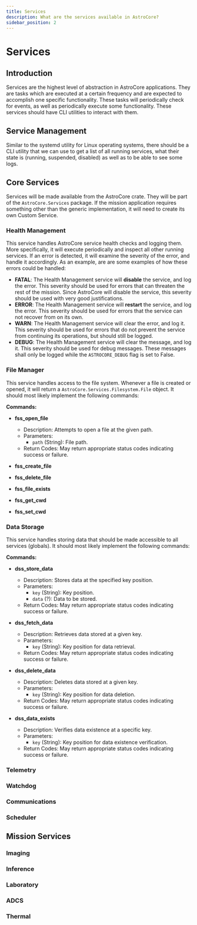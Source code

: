```yaml
---
title: Services 
description: What are the services available in AstroCore?
sidebar_position: 2
---
```


# Services 

## Introduction

Services are the highest level of abstraction in AstroCore applications. They are tasks which are executed at a certain frequency and are expected to accomplish one specific functionality. These tasks will periodically check for events, as well as periodically execute some functionality. These services should have CLI utilities to interact with them.

## Service Management

Similar to the systemd utility for Linux operating systems, there should be a CLI utility that we can use to get a list of all running services, what their state is (running, suspended, disabled) as well as to be able to see some logs.

## Core Services

Services will be made available from the AstroCore crate. They will be part of the `AstroCore.Services` package. If the mission application requires something other than the generic implementation, it will need to create its own Custom Service.

### Health Management

This service handles AstroCore service health checks and logging them. More specifically, it will execute periodically and inspect all other running services. If an error is detected, it will examine the severity of the error, and handle it accordingly. As an example, are are some examples of how these errors could be handled:
- **FATAL**: The Health Management service will **disable** the service, and log the error. This severity should be used for errors that can threaten the rest of the mission. Since AstroCore will disable the service, this severity should be used with very good justifications.
- **ERROR**: The Health Management service will **restart** the service, and log the error. This severity should be used for errors that the service can not recover from on its own.
- **WARN**: The Health Management service will clear the error, and log it. This severity should be used for errors that do not prevent the service from continuing its operations, but should still be logged. 
- **DEBUG**: The Health Management service will clear the message, and log it. This severity should be used for debug messages. These messages shall only be logged while the `ASTROCORE_DEBUG` flag is set to False. 

### File Manager

This service handles access to the file system. Whenever a file is created or opened, it will return a `AstroCore.Services.Filesystem.File` object. It should most likely implement the following commands: 

**Commands:**

- **fss_open_file**
  - Description: Attempts to open a file at the given path.
  - Parameters:
    - `path` (String): File path.
  - Return Codes: May return appropriate status codes indicating success or failure.

- **fss_create_file**
- **fss_delete_file**
- **fss_file_exists**
- **fss_get_cwd**
- **fss_set_cwd**

### Data Storage

This service handles storing data that should be made accessible to all services (globals). It should most likely implement the following commands:

**Commands:**

- **dss_store_data**
  - Description: Stores data at the specified key position.
  - Parameters:
    - `key` (String): Key position.
    - `data` (?): Data to be stored.
  - Return Codes: May return appropriate status codes indicating success or failure.

- **dss_fetch_data**
  - Description: Retrieves data stored at a given key.
  - Parameters:
    - `key` (String): Key position for data retrieval.
  - Return Codes: May return appropriate status codes indicating success or failure.

- **dss_delete_data**
  - Description: Deletes data stored at a given key.
  - Parameters:
    - `key` (String): Key position for data deletion.
  - Return Codes: May return appropriate status codes indicating success or failure.

- **dss_data_exists**
  - Description: Verifies data existence at a specific key.
  - Parameters:
    - `key` (String): Key position for data existence verification.
  - Return Codes: May return appropriate status codes indicating success or failure.

### Telemetry

### Watchdog

### Communications

### Scheduler

## Mission Services 

### Imaging

### Inference

### Laboratory

### ADCS

### Thermal